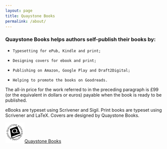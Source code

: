 ```yaml
---
layout: page
title: Quaystone Books
permalink: /about/
---
```


### Quaystone Books helps authors self-publish their books by:

*     Typesetting for ePub, Kindle and print;
*     Designing covers for ebook and print;
*     Publishing on Amazon, Google Play and Draft2Digital;
*     Helping to promote the books on Goodreads.

The all-in price for the work referred to in the preceding paragraph is £99 (or the equivalent in dollars or euros) payable when the book is ready to be published.

eBooks are typeset using Scrivener and Sigil.
Print books are typeset using Scrivener and LaTeX.
Covers are designed by Quaystone Books.



![Quaystone Logo](assets/QuaystoneLogo.png)[Quaystone Books](https://thrillers.pub)

